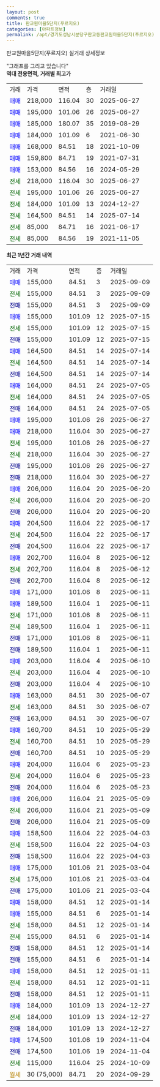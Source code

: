 ```yaml
---
layout: post
comments: true
title: 판교원마을5단지(푸르지오)
categories: [아파트정보]
permalink: /apt/경기도성남시분당구판교동판교원마을5단지(푸르지오)
---
```


판교원마을5단지(푸르지오) 실거래 상세정보

<script type="text/javascript">
  google.charts.load('current', {'packages':['line', 'corechart']});
  google.charts.setOnLoadCallback(drawChart);

  function drawChart() {
    var data = new google.visualization.DataTable();
    data.addColumn('date', '거래일');
    data.addColumn('number', "매매");
    data.addColumn('number', "전세");
    data.addColumn('number', "전매");

    data.addRows([[new Date(Date.parse("2025-09-09")), 155000, null, null], [new Date(Date.parse("2025-09-09")), null, 155000, null], [new Date(Date.parse("2025-09-09")), null, null, 155000], [new Date(Date.parse("2025-07-15")), 155000, null, null], [new Date(Date.parse("2025-07-15")), null, 155000, null], [new Date(Date.parse("2025-07-15")), null, null, 155000], [new Date(Date.parse("2025-07-14")), 164500, null, null], [new Date(Date.parse("2025-07-14")), null, 164500, null], [new Date(Date.parse("2025-07-14")), null, null, 164500], [new Date(Date.parse("2025-07-05")), 164000, null, null], [new Date(Date.parse("2025-07-05")), null, 164000, null], [new Date(Date.parse("2025-07-05")), null, null, 164000], [new Date(Date.parse("2025-06-27")), 195000, null, null], [new Date(Date.parse("2025-06-27")), 218000, null, null], [new Date(Date.parse("2025-06-27")), null, 195000, null], [new Date(Date.parse("2025-06-27")), null, 218000, null], [new Date(Date.parse("2025-06-27")), null, null, 195000], [new Date(Date.parse("2025-06-27")), null, null, 218000], [new Date(Date.parse("2025-06-20")), 206000, null, null], [new Date(Date.parse("2025-06-20")), null, 206000, null], [new Date(Date.parse("2025-06-20")), null, null, 206000], [new Date(Date.parse("2025-06-17")), 204500, null, null], [new Date(Date.parse("2025-06-17")), null, 204500, null], [new Date(Date.parse("2025-06-17")), null, null, 204500], [new Date(Date.parse("2025-06-12")), 202700, null, null], [new Date(Date.parse("2025-06-12")), null, 202700, null], [new Date(Date.parse("2025-06-12")), null, null, 202700], [new Date(Date.parse("2025-06-11")), 171000, null, null], [new Date(Date.parse("2025-06-11")), 189500, null, null], [new Date(Date.parse("2025-06-11")), null, 171000, null], [new Date(Date.parse("2025-06-11")), null, 189500, null], [new Date(Date.parse("2025-06-11")), null, null, 171000], [new Date(Date.parse("2025-06-11")), null, null, 189500], [new Date(Date.parse("2025-06-10")), 203000, null, null], [new Date(Date.parse("2025-06-10")), null, 203000, null], [new Date(Date.parse("2025-06-10")), null, null, 203000], [new Date(Date.parse("2025-06-07")), 163000, null, null], [new Date(Date.parse("2025-06-07")), null, 163000, null], [new Date(Date.parse("2025-06-07")), null, null, 163000], [new Date(Date.parse("2025-05-29")), 160700, null, null], [new Date(Date.parse("2025-05-29")), null, 160700, null], [new Date(Date.parse("2025-05-29")), null, null, 160700], [new Date(Date.parse("2025-05-23")), 204000, null, null], [new Date(Date.parse("2025-05-23")), null, 204000, null], [new Date(Date.parse("2025-05-23")), null, null, 204000], [new Date(Date.parse("2025-05-09")), 206000, null, null], [new Date(Date.parse("2025-05-09")), null, 206000, null], [new Date(Date.parse("2025-05-09")), null, null, 206000], [new Date(Date.parse("2025-04-03")), 158500, null, null], [new Date(Date.parse("2025-04-03")), null, 158500, null], [new Date(Date.parse("2025-04-03")), null, null, 158500], [new Date(Date.parse("2025-03-04")), 175000, null, null], [new Date(Date.parse("2025-03-04")), null, 175000, null], [new Date(Date.parse("2025-03-04")), null, null, 175000], [new Date(Date.parse("2025-01-14")), 158000, null, null], [new Date(Date.parse("2025-01-14")), 155000, null, null], [new Date(Date.parse("2025-01-14")), null, 158000, null], [new Date(Date.parse("2025-01-14")), null, 155000, null], [new Date(Date.parse("2025-01-14")), null, null, 158000], [new Date(Date.parse("2025-01-14")), null, null, 155000], [new Date(Date.parse("2025-01-11")), 158000, null, null], [new Date(Date.parse("2025-01-11")), null, 158000, null], [new Date(Date.parse("2025-01-11")), null, null, 158000], [new Date(Date.parse("2024-12-27")), 184000, null, null], [new Date(Date.parse("2024-12-27")), null, 184000, null], [new Date(Date.parse("2024-12-27")), null, null, 184000], [new Date(Date.parse("2024-11-04")), 174500, null, null], [new Date(Date.parse("2024-11-04")), null, null, 174500], [new Date(Date.parse("2024-10-09")), null, 115000, null], [new Date(Date.parse("2024-09-29")), null, null, null]]);

    var options = {
      hAxis: {
        format: 'yyyy/MM/dd'
      },    
      lineWidth: 0,
      pointsVisible: true,    
      title: '최근 1년간 유형별 실거래가 분포',
      legend: { position: 'bottom' }
    };

    var formatter = new google.visualization.NumberFormat({pattern:'###,###'} );
    formatter.format(data, 1);
    formatter.format(data, 2);
    
    setTimeout(function() {
        var chart = new google.visualization.LineChart(document.getElementById('columnchart_material'));
        chart.draw(data, (options));
        document.getElementById('loading').style.display = 'none';
    }, 200);
  }
</script>


<div id="loading" style="z-index:20; display: block; margin-left: 0px">"그래프를 그리고 있습니다"</div>
<div id="columnchart_material" style="width: 95%; margin-left: 0px; display: block"></div>
<!-- contents start -->
<b>역대 전용면적, 거래별 최고가</b>
<table class="sortable">
    <tr>
      <td>거래</td>
      <td>가격</td>
      <td>면적</td>
      <td>층</td>
      <td>거래일</td>
    </tr>
        <tr>
          <td><a style="color: blue">매매</a></td>
          <td>218,000</td>
          <td>116.04</td>
          <td>30</td>
          <td>2025-06-27</td>
        </tr>            <tr>
          <td><a style="color: blue">매매</a></td>
          <td>195,000</td>
          <td>101.06</td>
          <td>26</td>
          <td>2025-06-27</td>
        </tr>            <tr>
          <td><a style="color: blue">매매</a></td>
          <td>185,000</td>
          <td>180.07</td>
          <td>35</td>
          <td>2019-08-29</td>
        </tr>            <tr>
          <td><a style="color: blue">매매</a></td>
          <td>184,000</td>
          <td>101.09</td>
          <td>6</td>
          <td>2021-06-30</td>
        </tr>            <tr>
          <td><a style="color: blue">매매</a></td>
          <td>168,000</td>
          <td>84.51</td>
          <td>18</td>
          <td>2021-10-09</td>
        </tr>            <tr>
          <td><a style="color: blue">매매</a></td>
          <td>159,800</td>
          <td>84.71</td>
          <td>19</td>
          <td>2021-07-31</td>
        </tr>            <tr>
          <td><a style="color: blue">매매</a></td>
          <td>153,000</td>
          <td>84.56</td>
          <td>16</td>
          <td>2024-05-29</td>
        </tr>        
        <tr>
              <td><a style="color: darkgreen">전세</a></td>
              <td>218,000</td>
              <td>116.04</td>
              <td>30</td>
              <td>2025-06-27</td>
            </tr>            <tr>
              <td><a style="color: darkgreen">전세</a></td>
              <td>195,000</td>
              <td>101.06</td>
              <td>26</td>
              <td>2025-06-27</td>
            </tr>            <tr>
              <td><a style="color: darkgreen">전세</a></td>
              <td>184,000</td>
              <td>101.09</td>
              <td>13</td>
              <td>2024-12-27</td>
            </tr>            <tr>
              <td><a style="color: darkgreen">전세</a></td>
              <td>164,500</td>
              <td>84.51</td>
              <td>14</td>
              <td>2025-07-14</td>
            </tr>            <tr>
              <td><a style="color: darkgreen">전세</a></td>
              <td>85,000</td>
              <td>84.71</td>
              <td>16</td>
              <td>2021-06-17</td>
            </tr>            <tr>
              <td><a style="color: darkgreen">전세</a></td>
              <td>85,000</td>
              <td>84.56</td>
              <td>19</td>
              <td>2021-11-05</td>
            </tr>        
    
</table>

<b>최근 1년간 거래 내역</b>

<table class="sortable">
    <tr>
      <td>거래</td>
      <td>가격</td>
      <td>면적</td>
      <td>층</td>
      <td>거래일</td>
    </tr>
    <tr>
      <td><a style="color: blue">매매</a></td>
      <td>155,000</td>
      <td>84.51</td>
      <td>3</td>
      <td>2025-09-09</td>
    </tr>          <tr>
      <td><a style="color: darkgreen">전세</a></td>
      <td>155,000</td>
      <td>84.51</td>
      <td>3</td>
      <td>2025-09-09</td>
    </tr>          <tr>
      <td><a style="color: darkblue">전매</a></td>
      <td>155,000</td>
      <td>84.51</td>
      <td>3</td>
      <td>2025-09-09</td>
    </tr>          <tr>
      <td><a style="color: blue">매매</a></td>
      <td>155,000</td>
      <td>101.09</td>
      <td>12</td>
      <td>2025-07-15</td>
    </tr>          <tr>
      <td><a style="color: darkgreen">전세</a></td>
      <td>155,000</td>
      <td>101.09</td>
      <td>12</td>
      <td>2025-07-15</td>
    </tr>          <tr>
      <td><a style="color: darkblue">전매</a></td>
      <td>155,000</td>
      <td>101.09</td>
      <td>12</td>
      <td>2025-07-15</td>
    </tr>          <tr>
      <td><a style="color: blue">매매</a></td>
      <td>164,500</td>
      <td>84.51</td>
      <td>14</td>
      <td>2025-07-14</td>
    </tr>          <tr>
      <td><a style="color: darkgreen">전세</a></td>
      <td>164,500</td>
      <td>84.51</td>
      <td>14</td>
      <td>2025-07-14</td>
    </tr>          <tr>
      <td><a style="color: darkblue">전매</a></td>
      <td>164,500</td>
      <td>84.51</td>
      <td>14</td>
      <td>2025-07-14</td>
    </tr>          <tr>
      <td><a style="color: blue">매매</a></td>
      <td>164,000</td>
      <td>84.51</td>
      <td>24</td>
      <td>2025-07-05</td>
    </tr>          <tr>
      <td><a style="color: darkgreen">전세</a></td>
      <td>164,000</td>
      <td>84.51</td>
      <td>24</td>
      <td>2025-07-05</td>
    </tr>          <tr>
      <td><a style="color: darkblue">전매</a></td>
      <td>164,000</td>
      <td>84.51</td>
      <td>24</td>
      <td>2025-07-05</td>
    </tr>          <tr>
      <td><a style="color: blue">매매</a></td>
      <td>195,000</td>
      <td>101.06</td>
      <td>26</td>
      <td>2025-06-27</td>
    </tr>          <tr>
      <td><a style="color: blue">매매</a></td>
      <td>218,000</td>
      <td>116.04</td>
      <td>30</td>
      <td>2025-06-27</td>
    </tr>          <tr>
      <td><a style="color: darkgreen">전세</a></td>
      <td>195,000</td>
      <td>101.06</td>
      <td>26</td>
      <td>2025-06-27</td>
    </tr>          <tr>
      <td><a style="color: darkgreen">전세</a></td>
      <td>218,000</td>
      <td>116.04</td>
      <td>30</td>
      <td>2025-06-27</td>
    </tr>          <tr>
      <td><a style="color: darkblue">전매</a></td>
      <td>195,000</td>
      <td>101.06</td>
      <td>26</td>
      <td>2025-06-27</td>
    </tr>          <tr>
      <td><a style="color: darkblue">전매</a></td>
      <td>218,000</td>
      <td>116.04</td>
      <td>30</td>
      <td>2025-06-27</td>
    </tr>          <tr>
      <td><a style="color: blue">매매</a></td>
      <td>206,000</td>
      <td>116.04</td>
      <td>20</td>
      <td>2025-06-20</td>
    </tr>          <tr>
      <td><a style="color: darkgreen">전세</a></td>
      <td>206,000</td>
      <td>116.04</td>
      <td>20</td>
      <td>2025-06-20</td>
    </tr>          <tr>
      <td><a style="color: darkblue">전매</a></td>
      <td>206,000</td>
      <td>116.04</td>
      <td>20</td>
      <td>2025-06-20</td>
    </tr>          <tr>
      <td><a style="color: blue">매매</a></td>
      <td>204,500</td>
      <td>116.04</td>
      <td>22</td>
      <td>2025-06-17</td>
    </tr>          <tr>
      <td><a style="color: darkgreen">전세</a></td>
      <td>204,500</td>
      <td>116.04</td>
      <td>22</td>
      <td>2025-06-17</td>
    </tr>          <tr>
      <td><a style="color: darkblue">전매</a></td>
      <td>204,500</td>
      <td>116.04</td>
      <td>22</td>
      <td>2025-06-17</td>
    </tr>          <tr>
      <td><a style="color: blue">매매</a></td>
      <td>202,700</td>
      <td>116.04</td>
      <td>8</td>
      <td>2025-06-12</td>
    </tr>          <tr>
      <td><a style="color: darkgreen">전세</a></td>
      <td>202,700</td>
      <td>116.04</td>
      <td>8</td>
      <td>2025-06-12</td>
    </tr>          <tr>
      <td><a style="color: darkblue">전매</a></td>
      <td>202,700</td>
      <td>116.04</td>
      <td>8</td>
      <td>2025-06-12</td>
    </tr>          <tr>
      <td><a style="color: blue">매매</a></td>
      <td>171,000</td>
      <td>101.06</td>
      <td>8</td>
      <td>2025-06-11</td>
    </tr>          <tr>
      <td><a style="color: blue">매매</a></td>
      <td>189,500</td>
      <td>116.04</td>
      <td>1</td>
      <td>2025-06-11</td>
    </tr>          <tr>
      <td><a style="color: darkgreen">전세</a></td>
      <td>171,000</td>
      <td>101.06</td>
      <td>8</td>
      <td>2025-06-11</td>
    </tr>          <tr>
      <td><a style="color: darkgreen">전세</a></td>
      <td>189,500</td>
      <td>116.04</td>
      <td>1</td>
      <td>2025-06-11</td>
    </tr>          <tr>
      <td><a style="color: darkblue">전매</a></td>
      <td>171,000</td>
      <td>101.06</td>
      <td>8</td>
      <td>2025-06-11</td>
    </tr>          <tr>
      <td><a style="color: darkblue">전매</a></td>
      <td>189,500</td>
      <td>116.04</td>
      <td>1</td>
      <td>2025-06-11</td>
    </tr>          <tr>
      <td><a style="color: blue">매매</a></td>
      <td>203,000</td>
      <td>116.04</td>
      <td>4</td>
      <td>2025-06-10</td>
    </tr>          <tr>
      <td><a style="color: darkgreen">전세</a></td>
      <td>203,000</td>
      <td>116.04</td>
      <td>4</td>
      <td>2025-06-10</td>
    </tr>          <tr>
      <td><a style="color: darkblue">전매</a></td>
      <td>203,000</td>
      <td>116.04</td>
      <td>4</td>
      <td>2025-06-10</td>
    </tr>          <tr>
      <td><a style="color: blue">매매</a></td>
      <td>163,000</td>
      <td>84.51</td>
      <td>30</td>
      <td>2025-06-07</td>
    </tr>          <tr>
      <td><a style="color: darkgreen">전세</a></td>
      <td>163,000</td>
      <td>84.51</td>
      <td>30</td>
      <td>2025-06-07</td>
    </tr>          <tr>
      <td><a style="color: darkblue">전매</a></td>
      <td>163,000</td>
      <td>84.51</td>
      <td>30</td>
      <td>2025-06-07</td>
    </tr>          <tr>
      <td><a style="color: blue">매매</a></td>
      <td>160,700</td>
      <td>84.51</td>
      <td>10</td>
      <td>2025-05-29</td>
    </tr>          <tr>
      <td><a style="color: darkgreen">전세</a></td>
      <td>160,700</td>
      <td>84.51</td>
      <td>10</td>
      <td>2025-05-29</td>
    </tr>          <tr>
      <td><a style="color: darkblue">전매</a></td>
      <td>160,700</td>
      <td>84.51</td>
      <td>10</td>
      <td>2025-05-29</td>
    </tr>          <tr>
      <td><a style="color: blue">매매</a></td>
      <td>204,000</td>
      <td>116.04</td>
      <td>6</td>
      <td>2025-05-23</td>
    </tr>          <tr>
      <td><a style="color: darkgreen">전세</a></td>
      <td>204,000</td>
      <td>116.04</td>
      <td>6</td>
      <td>2025-05-23</td>
    </tr>          <tr>
      <td><a style="color: darkblue">전매</a></td>
      <td>204,000</td>
      <td>116.04</td>
      <td>6</td>
      <td>2025-05-23</td>
    </tr>          <tr>
      <td><a style="color: blue">매매</a></td>
      <td>206,000</td>
      <td>116.04</td>
      <td>21</td>
      <td>2025-05-09</td>
    </tr>          <tr>
      <td><a style="color: darkgreen">전세</a></td>
      <td>206,000</td>
      <td>116.04</td>
      <td>21</td>
      <td>2025-05-09</td>
    </tr>          <tr>
      <td><a style="color: darkblue">전매</a></td>
      <td>206,000</td>
      <td>116.04</td>
      <td>21</td>
      <td>2025-05-09</td>
    </tr>          <tr>
      <td><a style="color: blue">매매</a></td>
      <td>158,500</td>
      <td>116.04</td>
      <td>22</td>
      <td>2025-04-03</td>
    </tr>          <tr>
      <td><a style="color: darkgreen">전세</a></td>
      <td>158,500</td>
      <td>116.04</td>
      <td>22</td>
      <td>2025-04-03</td>
    </tr>          <tr>
      <td><a style="color: darkblue">전매</a></td>
      <td>158,500</td>
      <td>116.04</td>
      <td>22</td>
      <td>2025-04-03</td>
    </tr>          <tr>
      <td><a style="color: blue">매매</a></td>
      <td>175,000</td>
      <td>101.06</td>
      <td>21</td>
      <td>2025-03-04</td>
    </tr>          <tr>
      <td><a style="color: darkgreen">전세</a></td>
      <td>175,000</td>
      <td>101.06</td>
      <td>21</td>
      <td>2025-03-04</td>
    </tr>          <tr>
      <td><a style="color: darkblue">전매</a></td>
      <td>175,000</td>
      <td>101.06</td>
      <td>21</td>
      <td>2025-03-04</td>
    </tr>          <tr>
      <td><a style="color: blue">매매</a></td>
      <td>158,000</td>
      <td>84.51</td>
      <td>12</td>
      <td>2025-01-14</td>
    </tr>          <tr>
      <td><a style="color: blue">매매</a></td>
      <td>155,000</td>
      <td>84.51</td>
      <td>6</td>
      <td>2025-01-14</td>
    </tr>          <tr>
      <td><a style="color: darkgreen">전세</a></td>
      <td>158,000</td>
      <td>84.51</td>
      <td>12</td>
      <td>2025-01-14</td>
    </tr>          <tr>
      <td><a style="color: darkgreen">전세</a></td>
      <td>155,000</td>
      <td>84.51</td>
      <td>6</td>
      <td>2025-01-14</td>
    </tr>          <tr>
      <td><a style="color: darkblue">전매</a></td>
      <td>158,000</td>
      <td>84.51</td>
      <td>12</td>
      <td>2025-01-14</td>
    </tr>          <tr>
      <td><a style="color: darkblue">전매</a></td>
      <td>155,000</td>
      <td>84.51</td>
      <td>6</td>
      <td>2025-01-14</td>
    </tr>          <tr>
      <td><a style="color: blue">매매</a></td>
      <td>158,000</td>
      <td>84.51</td>
      <td>12</td>
      <td>2025-01-11</td>
    </tr>          <tr>
      <td><a style="color: darkgreen">전세</a></td>
      <td>158,000</td>
      <td>84.51</td>
      <td>12</td>
      <td>2025-01-11</td>
    </tr>          <tr>
      <td><a style="color: darkblue">전매</a></td>
      <td>158,000</td>
      <td>84.51</td>
      <td>12</td>
      <td>2025-01-11</td>
    </tr>          <tr>
      <td><a style="color: blue">매매</a></td>
      <td>184,000</td>
      <td>101.09</td>
      <td>13</td>
      <td>2024-12-27</td>
    </tr>          <tr>
      <td><a style="color: darkgreen">전세</a></td>
      <td>184,000</td>
      <td>101.09</td>
      <td>13</td>
      <td>2024-12-27</td>
    </tr>          <tr>
      <td><a style="color: darkblue">전매</a></td>
      <td>184,000</td>
      <td>101.09</td>
      <td>13</td>
      <td>2024-12-27</td>
    </tr>          <tr>
      <td><a style="color: blue">매매</a></td>
      <td>174,500</td>
      <td>101.06</td>
      <td>19</td>
      <td>2024-11-04</td>
    </tr>          <tr>
      <td><a style="color: darkblue">전매</a></td>
      <td>174,500</td>
      <td>101.06</td>
      <td>19</td>
      <td>2024-11-04</td>
    </tr>          <tr>
      <td><a style="color: darkgreen">전세</a></td>
      <td>115,000</td>
      <td>116.04</td>
      <td>25</td>
      <td>2024-10-09</td>
    </tr>          <tr>
      <td><a style="color: darkgoldenrod">월세</a></td>
      <td>30 (75,000)</td>
      <td>84.71</td>
      <td>20</td>
      <td>2024-09-29</td>
    </tr>      </table>
<!-- contents end -->    

